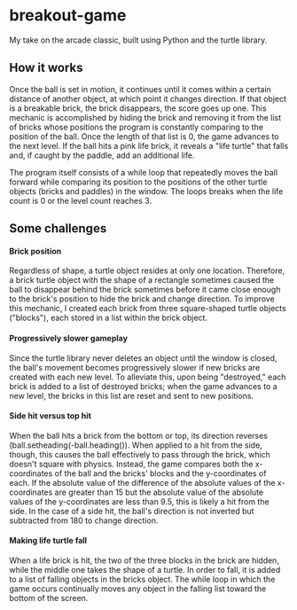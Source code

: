 # breakout-game
My take on the arcade classic, built using Python and the turtle library.

<h2>How it works</h2>
<p>Once the ball is set in motion, it continues until it comes within a certain distance of another object, at which point it changes direction. If that object is a breakable brick, the brick disappears, the score goes up one. This mechanic is accomplished by hiding the brick and removing it from the list of bricks whose positions the program is constantly comparing to the position of the ball. Once the length of that list is 0, the game advances to the next level. If the ball hits a pink life brick, it reveals a "life turtle" that falls and, if caught by the paddle, add an additional life.</p>
<p>The program itself consists of a while loop that repeatedly moves the ball forward while comparing its position to the positions of the other turtle objects (bricks and paddles) in the window. The loops breaks when the life count is 0 or the level count reaches 3.</p>
<h2>Some challenges</h2>
<h4>Brick position</h4>
<p>Regardless of shape, a turtle object resides at only one location. Therefore, a brick turtle object with the shape of a rectangle sometimes caused the ball to disappear behind the brick sometimes before it came close enough to the brick's position to hide the brick and change direction. To improve this mechanic, I created each brick from three square-shaped turtle objects ("blocks"), each stored in a list within the brick object.</p>
<h4>Progressively slower gameplay</h4>
<p>Since the turtle library never deletes an object until the window is closed, the ball's movement becomes progressively slower if new bricks are created with each new level. To alleviate this, upon being "destroyed," each brick is added to a list of destroyed bricks; when the game advances to a new level, the bricks in this list are reset and sent to new positions.</p>
<h4>Side hit versus top hit</h4>
<p>When the ball hits a brick from the bottom or top, its direction reverses (ball.setheading(-ball.heading()). When applied to a hit from the side, though, this causes the ball effectively to pass through the brick, which doesn't square with physics. Instead, the game compares both the x-coordinates of the ball and the bricks' blocks and the y-coordinates of each. If the absolute value of the difference of the absolute values of the x-coordinates are greater than 15 but the absolute value of the absolute values of the y-coordinates are less than 9.5, this is likely a hit from the side. In the case of a side hit, the ball's direction is not inverted but subtracted from 180 to change direction.</p>
<h4>Making life turtle fall</h4>
<p>When a life brick is hit, the two of the three blocks in the brick are hidden, while the middle one takes the shape of a turtle. In order to fall, it is added to a list of falling objects in the bricks object. The while loop in which the game occurs continually moves any object in the falling list toward the bottom of the screen.</p>
